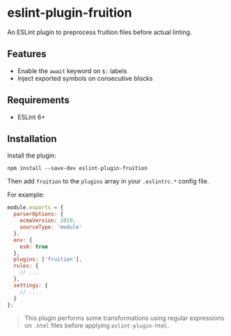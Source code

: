 # eslint-plugin-fruition

An ESLint plugin to preprocess fruition files before actual linting.

## Features

- Enable the `await` keyword on `$:` labels
- Inject exported symbols on consecutive blocks

## Requirements

- ESLint 6+

## Installation

Install the plugin:

```
npm install --save-dev eslint-plugin-fruition
```

Then add `fruition` to the `plugins` array in your `.eslintrc.*` config file.

For example:

```javascript
module.exports = {
  parserOptions: {
    ecmaVersion: 2019,
    sourceType: 'module'
  },
  env: {
    es6: true
  },
  plugins: ['fruition'],
  rules: {
    // ...
  },
  settings: {
    // ...
  }
};
```

> This plugin performs some transformations using regular expressions on `.html` files before applying `eslint-plugin-html`.
